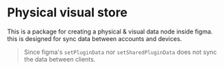 # Physical visual store

This is a package for creating a physical & visual data node inside figma. this is designed for sync data between accounts and devices.

> Since figma's `setPluginData` nor `setSharedPluginData` does not sync the data between clients.
